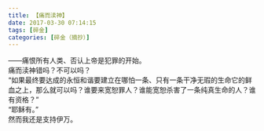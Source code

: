 ```yaml
---
title: 【痛而渎神】
date: 2017-03-30 07:14:15
tags: [碎金]
categories: [碎金（摘抄）]
---
```


<p dir="ltr"  >——痛恨所有人类、否认上帝是犯罪的开始。<br />痛而渎神错吗？不可以吗？<br />“如果最终要达成的永恒和谐要建立在哪怕一条、只有一条干净无瑕的生命它的鲜血之上，那么就可以吗？谁要来宽恕罪人？谁能宽恕杀害了一条纯真生命的人？谁有资格？”<br />“耶稣有。”<br />然而我还是支持伊万。</p>